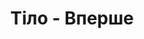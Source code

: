 ---
contentType: body_settings
title: Тіло - Вперше
metaDescription: Тіло - про все від авторів і читачів вперше
metaKeywords: Сексотека, досвід
tags_title: Сексотека з тегом {{tag}} - Вперше
tags_metaDescription: Сексотека з тегом {{tag}}
tags_metaKeywords: Сексотека, {{tag}}
---